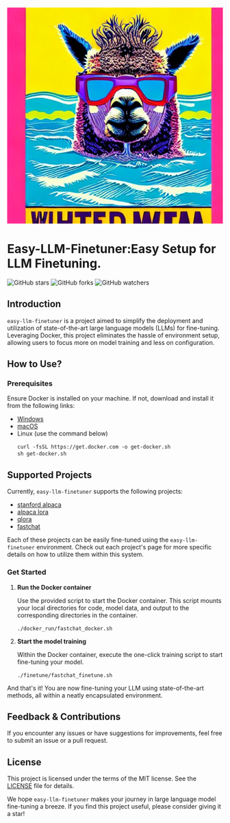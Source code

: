 <p align="center">
    <img src="./assets/logo.jpg" alt="logo">
</p>

# Easy-LLM-Finetuner:Easy Setup for LLM Finetuning.

![GitHub stars](https://img.shields.io/github/stars/Antlera/easy-llm-finetuner?style=social)
![GitHub forks](https://img.shields.io/github/forks/Antlera/easy-llm-finetuner?style=social)
![GitHub watchers](https://img.shields.io/github/watchers/Antlera/easy-llm-finetuner?style=social)

## Introduction

`easy-llm-finetuner` is a project aimed to simplify the deployment and utilization of state-of-the-art large language models (LLMs) for fine-tuning. Leveraging Docker, this project eliminates the hassle of environment setup, allowing users to focus more on model training and less on configuration.

## How to Use?

### Prerequisites

Ensure Docker is installed on your machine. If not, download and install it from the following links:

- [Windows](https://download.docker.com/win/stable/Docker%20for%20Windows%20Installer.exe)
- [macOS](https://download.docker.com/mac/stable/Docker.dmg)
- Linux (use the command below)
  ```shell
  curl -fsSL https://get.docker.com -o get-docker.sh
  sh get-docker.sh
  ```

## Supported Projects

Currently, `easy-llm-finetuner` supports the following projects:

- [stanford alpaca](https://github.com/tatsu-lab/stanford_alpaca)
- [alpaca lora](https://github.com/tloen/alpaca-lora)
- [qlora](https://github.com/artidoro/qlora)
- [fastchat](https://github.com/lm-sys/FastChat)

Each of these projects can be easily fine-tuned using the `easy-llm-finetuner` environment. Check out each project's page for more specific details on how to utilize them within this system.

### Get Started

1. **Run the Docker container**

   Use the provided script to start the Docker container. This script mounts your local directories for code, model data, and output to the corresponding directories in the container.

   ```shell
   ./docker_run/fastchat_docker.sh
   ```

2. **Start the model training**

   Within the Docker container, execute the one-click training script to start fine-tuning your model.

   ```shell
   ./finetune/fastchat_finetune.sh
   ```

And that's it! You are now fine-tuning your LLM using state-of-the-art methods, all within a neatly encapsulated environment.

## Feedback & Contributions

If you encounter any issues or have suggestions for improvements, feel free to submit an issue or a pull request.

## License

This project is licensed under the terms of the MIT license. See the [LICENSE](LICENSE) file for details.

We hope `easy-llm-finetuner` makes your journey in large language model fine-tuning a breeze. If you find this project useful, please consider giving it a star!

